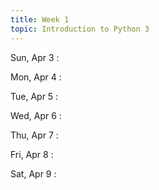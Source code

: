 ```yaml
---
title: Week 1
topic: Introduction to Python 3
---
```

Sun, Apr 3
: [](#)

Mon, Apr 4
: [](#)

Tue, Apr 5
: [](#)

Wed, Apr 6
: [](#)

Thu, Apr 7
: [](#)

Fri, Apr 8
: [](#)

Sat, Apr 9
: [](#)

